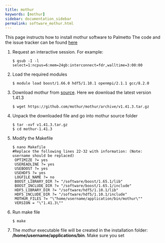 ```yaml
---
title: mothur
keywords: [mothur]
sidebar: documentation_sidebar
permalink: software_mothur.html
---
```


This page instructs how to install mothur software to Palmetto
The code and the issue tracker can be found [here](https://github.com/mothur/mothur/blob/master/INSTALL.md)

1. Request an interactive session. For example:

   ```
   $ qsub -I -l select=1:ncpus=6:mem=24gb:interconnect=fdr,walltime=3:00:00
   ```

1. Load the required modules

   ```
   $ module load boost/1.66.0 hdf5/1.10.1 openmpi/2.1.1 gcc/8.2.0
   ```

1. Download mothur from [source](https://github.com/mothur/mothur/releases/tag/v1.41.3). Here we download the latest version 1.41.3

   ```
   $ wget https://github.com/mothur/mothur/archive/v1.41.3.tar.gz
   ```
   
1. Unpack the downloaded file and go into mothur source folder

   ```
   $ tar -xvf v1.41.3.tar.gz
   $ cd mothur-1.41.3
   ```
   
1. Modify the Makefile

   ```
   $ nano Makefile
   #Replace the following lines 22-32 with information: (Note: username should be replaced)
    OPTIMIZE ?= yes
    USEREADLINE ?= yes
    USEBOOST ?= yes
    USEHDF5 ?= yes
    LOGFILE_NAME ?= no
    BOOST_LIBRARY_DIR ?= "/software/boost/1.65.1/lib"
    BOOST_INCLUDE_DIR ?= "/software/boost/1.65.1/include"
    HDF5_LIBRARY_DIR ?= "/software/hdf5/1.10.1/lib"
    HDF5_INCLUDE_DIR ?= "/software/hdf5/1.10.1/include"
    MOTHUR_FILES ?= "\"home/username/application/bin/mothur\""
    VERSION = "\"1.41.3\""
   ```
   
1. Run make file

   ```
   $ make   
   ```

1. The *mothur* executable file will be created in the installation folder: **/home/username/applications/bin**.
Make sure you set
